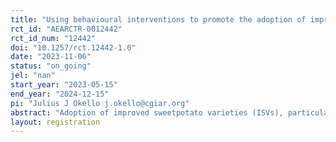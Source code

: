 ```yaml
---
title: "Using behavioural interventions to promote the adoption of improved sweetpotato varieties in Uganda"
rct_id: "AEARCTR-0012442"
rct_id_num: "12442"
doi: "10.1257/rct.12442-1.0"
date: "2023-11-06"
status: "on_going"
jel: "nan"
start_year: "2023-05-15"
end_year: "2024-12-15"
pi: "Julius J Okello j.okello@cgiar.org"
abstract: "Adoption of improved sweetpotato varieties (ISVs), particularly certified sweetpotato vines that are free from harmful pests and diseases, is disappointingly slow in sub-Saharan Africa. In Uganda, the national adoption of ISVs stands at 12% despite decades of investments in their promotion. The underlying factors could be many, including lack of awareness and knowledge about how to use the ISV, uncertainty about performance and quality attributes of ISVs, a preference for local disease and pest-infected varieties, and difficulty accessing the ISVs when needed. In recent years, researchers have explored the use of nudges to promote behavior change. In this study, we will piggyback on on-going RCT that tests the role behavioral interventions relating to nostalgia, loss aversion, and mobile phone-based text message reminders  in nudging farmers to shift from using local varieties to ISVs. In the current RCT, we specifically assess the role of providing a small seed pack or “trial pack” to farmers combined with consumer intervention in form cooking and tasting the roots of the ISVs in enhancing the adoption of improved varieties. We hypothesize that behavioral nudges combined with these second-round interventions will motivate farmers to shift from using low-yielding disease and pest-infected varieties to purchased ISVs by purchasing the latter from a designated salespoints conveniently located in their neighborhoods. We also hypothesize that providing a trial pack and the consumer intervention lowers the uncertainty about agronomic performance and taste of improved varieties enhancing their adoption. To test these hypotheses, we will implement a cluster-randomized controlled trial (RCT) in Uganda involving 120 villages (clusters), with  960 households (i.e., 8 households/village) randomly selected for tracking the effects. The second round of interventions will be rolled out in the last season of the original nudge RCT that spans four consecutive sweetpotato growing seasons (i.e., two years). It will run for one year (two seasons) from June 2023 to June 2024 with baseline and end endline data collection in June-July 2023 and July 2024.  "
layout: registration
---
```


